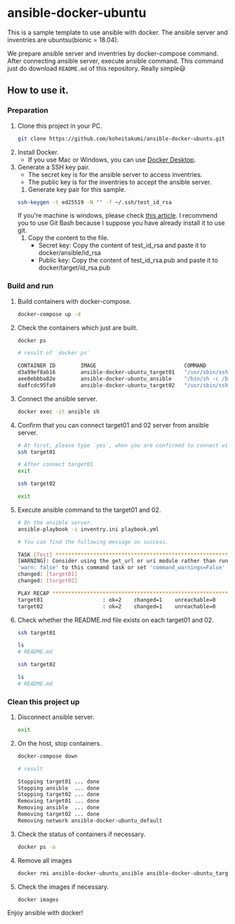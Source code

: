 # ansible-docker-ubuntu

This is a sample template to use ansible with docker.
The ansible server and inventries are ubuntsu(bionic = 18.04).

We prepare ansible server and inventries by docker-compose command. After connecting ansible server, execute ansible command. This command just do download `README.md` of this repository. Really simple😃

## How to use it.

### Preparation

1. Clone this project in your PC.
    ```bash
    git clone https://github.com/koheitakumi/ansible-docker-ubuntu.git
    ```
1. Install Docker.
    - If you use Mac or Windows, you can use [Docker Desktop](https://www.docker.com/products/docker-desktop).
1. Generate a SSH key pair.
    - The secret key is for the ansible server to access inventries.
    - The public key is for the inventries to accept the ansible server.
    1. Generate key pair for this sample.
    ```bash
    ssh-keygen -t ed25519 -N "" -f ~/.ssh/test_id_rsa
    ```
    If you're machine is windows, please check [this article](https://docs.joyent.com/public-cloud/getting-started/ssh-keys/generating-an-ssh-key-manually/manually-generating-your-ssh-key-in-windows). I recommend you to use Git Bash because I suppose you have already install it to use git.
    1. Copy the content to the file.
        - Secret key: Copy the content of test_id_rsa and paste it to docker/ansible/id_rsa
        - Public key: Copy the content of test_id_rsa.pub and paste it to docker/target/id_rsa.pub

### Build and run

1. Build containers with docker-compose.
    ```bash
    docker-compose up -d
    ```
1. Check the containers which just are built.
    ```bash
    docker ps
    ```
    ```bash
    # result of `docker ps`

    CONTAINER ID        IMAGE                            COMMAND                  CREATED             STATUS              PORTS               NAMES
    d3a99ef8ab16        ansible-docker-ubuntu_target01   "/usr/sbin/sshd -D"      20 minutes ago      Up 20 minutes       22/tcp              target01
    aee0ebbba82e        ansible-docker-ubuntu_ansible    "/bin/sh -c /bin/bash"   20 minutes ago      Up 20 minutes                           ansible
    dadfcdc95fa9        ansible-docker-ubuntu_target02   "/usr/sbin/sshd -D"      20 minutes ago      Up 20 minutes       22/tcp              target02
    ```
1. Connect the ansible server.
    ```bash
    docker exec -it ansible sh
    ```
1. Confirm that you can connect target01 and 02 server from ansible server.
    ```bash
    # At first, please type `yes`, when you are confirmed to connect with ssh.
    ssh target01

    # After connect target01
    exit
    ```
    ```bash
    ssh target02

    exit
    ```
1. Execute ansible command to the target01 and 02.
    ```bash
    # On the ansible server.
    ansible-playbook -i inventry.ini playbook.yml
    ```
    ```bash
    # You can find the following message on success.

    TASK [Test] ********************************************************************************************************************************************************
    [WARNING]: Consider using the get_url or uri module rather than running 'wget'.  If you need to use command because get_url or uri is insufficient you can add
    'warn: false' to this command task or set 'command_warnings=False' in ansible.cfg to get rid of this message.
    changed: [target01]
    changed: [target02]

    PLAY RECAP *********************************************************************************************************************************************************
    target01                   : ok=2    changed=1    unreachable=0    failed=0    skipped=0    rescued=0    ignored=0   
    target02                   : ok=2    changed=1    unreachable=0    failed=0    skipped=0    rescued=0    ignored=0   
    ```
1. Check whether the README.md file exists on each target01 and 02.
    ```bash
    ssh target01

    ls
    # README.md
    ```
    ```bash
    ssh target02

    ls
    # README.md
    ```

### Clean this project up

1. Disconnect ansible server.
    ```bash
    exit
    ```
1. On the host, stop containers.
    ```bash
    docker-compose down
    ```
    ```bash
    # result

    Stopping target01 ... done
    Stopping ansible  ... done
    Stopping target02 ... done
    Removing target01 ... done
    Removing ansible  ... done
    Removing target02 ... done
    Removing network ansible-docker-ubuntu_default
    ```
1. Check the status of containers if necessary.
    ```bash
    docker ps -a
    ```
1. Remove all images
    ```bash
    docker rmi ansible-docker-ubuntu_ansible ansible-docker-ubuntu_target01 ansible-docker-ubuntu_target02
    ```
1. Check the images if necessary.
    ```bash
    docker images
    ```

Enjoy ansible with docker!